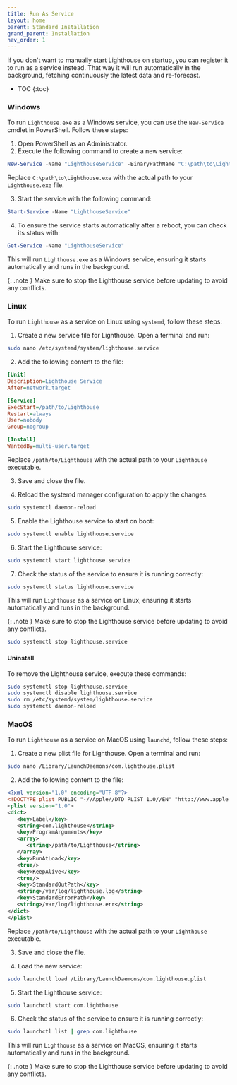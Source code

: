 ```yaml
---
title: Run As Service
layout: home
parent: Standard Installation
grand_parent: Installation
nav_order: 1
---
```


If you don't want to manually start Lighthouse on startup, you can register it to run as a service instead. That way it will run automatically in the background, fetching continuously the latest data and re-forecast.

- TOC
{:toc}

### Windows
To run `Lighthouse.exe` as a Windows service, you can use the `New-Service` cmdlet in PowerShell. Follow these steps:

1. Open PowerShell as an Administrator.
2. Execute the following command to create a new service:

```powershell
New-Service -Name "LighthouseService" -BinaryPathName "C:\path\to\Lighthouse.exe" -DisplayName "Lighthouse Service" -Description "Service to run Lighthouse application" -StartupType Automatic
```

Replace `C:\path\to\Lighthouse.exe` with the actual path to your `Lighthouse.exe` file.

3. Start the service with the following command:

```powershell
Start-Service -Name "LighthouseService"
```

4. To ensure the service starts automatically after a reboot, you can check its status with:

```powershell
Get-Service -Name "LighthouseService"
```

This will run `Lighthouse.exe` as a Windows service, ensuring it starts automatically and runs in the background.

{: .note }
Make sure to stop the Lighthouse service before updating to avoid any conflicts.

### Linux
To run `Lighthouse` as a service on Linux using `systemd`, follow these steps:

1. Create a new service file for Lighthouse. Open a terminal and run:

```bash
sudo nano /etc/systemd/system/lighthouse.service
```

2. Add the following content to the file:

```ini
[Unit]
Description=Lighthouse Service
After=network.target

[Service]
ExecStart=/path/to/Lighthouse
Restart=always
User=nobody
Group=nogroup

[Install]
WantedBy=multi-user.target
```

Replace `/path/to/Lighthouse` with the actual path to your `Lighthouse` executable.

3. Save and close the file.

4. Reload the systemd manager configuration to apply the changes:

```bash
sudo systemctl daemon-reload
```

5. Enable the Lighthouse service to start on boot:

```bash
sudo systemctl enable lighthouse.service
```

6. Start the Lighthouse service:

```bash
sudo systemctl start lighthouse.service
```

7. Check the status of the service to ensure it is running correctly:

```bash
sudo systemctl status lighthouse.service
```

This will run `Lighthouse` as a service on Linux, ensuring it starts automatically and runs in the background.


{: .note }
Make sure to stop the Lighthouse service before updating to avoid any conflicts.

```bash
sudo systemctl stop lighthouse.service
```

#### Uninstall
To remove the Lighthouse service, execute these commands:

```bash
sudo systemctl stop lighthouse.service
sudo systemctl disable lighthouse.service
sudo rm /etc/systemd/system/lighthouse.service
sudo systemctl daemon-reload
```

### MacOS
To run `Lighthouse` as a service on MacOS using `launchd`, follow these steps:

1. Create a new plist file for Lighthouse. Open a terminal and run:

```bash
sudo nano /Library/LaunchDaemons/com.lighthouse.plist
```

2. Add the following content to the file:

```xml
<?xml version="1.0" encoding="UTF-8"?>
<!DOCTYPE plist PUBLIC "-//Apple//DTD PLIST 1.0//EN" "http://www.apple.com/DTDs/PropertyList-1.0.dtd">
<plist version="1.0">
<dict>
   <key>Label</key>
   <string>com.lighthouse</string>
   <key>ProgramArguments</key>
   <array>
      <string>/path/to/Lighthouse</string>
   </array>
   <key>RunAtLoad</key>
   <true/>
   <key>KeepAlive</key>
   <true/>
   <key>StandardOutPath</key>
   <string>/var/log/lighthouse.log</string>
   <key>StandardErrorPath</key>
   <string>/var/log/lighthouse.err</string>
</dict>
</plist>
```

Replace `/path/to/Lighthouse` with the actual path to your `Lighthouse` executable.

3. Save and close the file.

4. Load the new service:

```bash
sudo launchctl load /Library/LaunchDaemons/com.lighthouse.plist
```

5. Start the Lighthouse service:

```bash
sudo launchctl start com.lighthouse
```

6. Check the status of the service to ensure it is running correctly:

```bash
sudo launchctl list | grep com.lighthouse
```

This will run `Lighthouse` as a service on MacOS, ensuring it starts automatically and runs in the background.

{: .note }
Make sure to stop the Lighthouse service before updating to avoid any conflicts.
